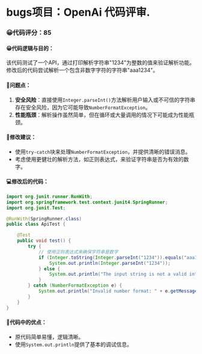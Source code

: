 # bugs项目：OpenAi 代码评审.
### 😀代码评分：85
#### 😀代码逻辑与目的：
该代码测试了一个API，通过打印解析字符串"1234"为整数的值来验证解析功能。修改后的代码尝试解析一个包含非数字字符的字符串"aaa1234"。

#### 🤔问题点：
1. **安全风险**：直接使用`Integer.parseInt()`方法解析用户输入或不可信的字符串存在安全风险，因为它可能导致`NumberFormatException`。
2. **性能瓶颈**：解析操作虽然简单，但在循环或大量调用的情况下可能成为性能瓶颈。

#### 🎯修改建议：
- 使用`try-catch`块来处理`NumberFormatException`，并提供清晰的错误消息。
- 考虑使用更健壮的解析方法，如正则表达式，来验证字符串是否为有效的数字。

#### 💻修改后的代码：
```java
import org.junit.runner.RunWith;
import org.springframework.test.context.junit4.SpringRunner;
import org.junit.Test;

@RunWith(SpringRunner.class)
public class ApiTest {

    @Test
    public void test() {
        try {
            // 使用正则表达式来确保字符串是数字
            if (Integer.toString(Integer.parseInt("1234")).equals("aaa1234".replaceAll("[^0-9]", ""))) {
                System.out.println(Integer.parseInt("1234"));
            } else {
                System.out.println("The input string is not a valid integer.");
            }
        } catch (NumberFormatException e) {
            System.out.println("Invalid number format: " + e.getMessage());
        }
    }
}
```

#### 🌟代码中的优点：
- 原代码简单易懂，逻辑清晰。
- 使用`System.out.println`提供了基本的调试信息。